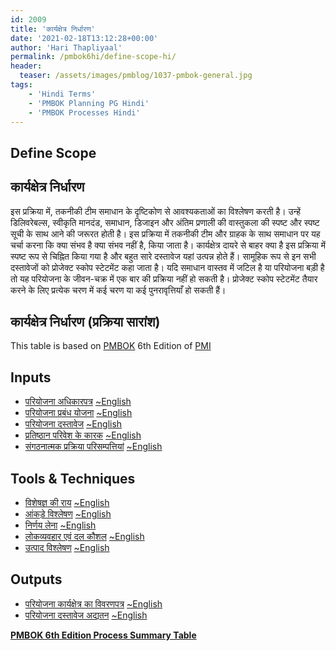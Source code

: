```yaml
---
id: 2009   
title: 'कार्यक्षेत्र निर्धारण'
date: '2021-02-18T13:12:28+00:00'
author: 'Hari Thapliyaal'
permalink: /pmbok6hi/define-scope-hi/
header:
  teaser: /assets/images/pmblog/1037-pmbok-general.jpg
tags:
    - 'Hindi Terms'
    - 'PMBOK Planning PG Hindi'
    - 'PMBOK Processes Hindi'
---
```


## Define Scope

## कार्यक्षेत्र निर्धारण

इस प्रक्रिया में, तकनीकी टीम समाधान के दृष्टिकोण से आवश्यकताओं का विश्लेषण करती है। उन्हें डिलिवरेबल्स, स्वीकृति मानदंड, समाधान, डिजाइन और अंतिम प्रणाली की वास्तुकला की स्पष्ट और स्पष्ट सूची के साथ आने की जरूरत होती है। इस प्रक्रिया में तकनीकी टीम और ग्राहक के साथ समाधान पर यह चर्चा करना कि क्या संभव है क्या संभव नहीं है, किया जाता है। कार्यक्षेत्र दायरे से बाहर क्या है इस प्रक्रिया में स्पष्ट रूप से चिह्नित किया गया है और बहुत सारे दस्तावेज यहां उत्पन्न होते हैं। सामूहिक रूप से इन सभी दस्तावेजों को प्रोजेक्ट स्कोप स्टेटमेंट कहा जाता है। यदि समाधान वास्तव में जटिल है या परियोजना बड़ी है तो यह परियोजना के जीवन-चक्र में एक बार की प्रक्रिया नहीं हो सकती है। प्रोजेक्ट स्कोप स्टेटमेंट तैयार करने के लिए प्रत्येक चरण में कई चरण या कई पुनरावृत्तियाँ हो सकती हैं।

## कार्यक्षेत्र निर्धारण (प्रक्रिया सारांश)

This table is based on [PMBOK](https://www.pmi.org/pmbok-guide-standards) 6th Edition of [PMI](https://www.pmi.org/)

## Inputs

- [परियोजना अधिकारपत्र](/pmbok6hi/project-charter-hi) [~English](/pmbok6/Project-Charter)
- [परियोजना प्रबंध योजना](/pmbok6hi/project-management-plan-hi) [~English](/pmbok6/Project-Management-Plan)
- [परियोजना दस्तावेज](/pmbok6hi/project-documents-hi) [~English](/pmbok6/Project-Documents)
- [प्रतिष्ठान परिवेश के कारक](/pmbok6hi/enterprise-environmental-factors-hi) [~English](/pmbok6/Enterprise-Environmental-Factors)
- [संगठनात्मक प्रक्रिया परिसम्पत्तियां](/pmbok6hi/organizational-process-assets-hi) [~English](/pmbok6/Organizational-Process-Assets)

## Tools &amp; Techniques

- [विशेषज्ञ की राय](/pmbok6hi/expert-judgement-hi) [~English](/pmbok6/Expert-Judgement)
- [आंकड़े विश्लेषण](/pmbok6hi/data-analysis-hi) [~English](/pmbok6/Data-Analysis)
- [निर्णय लेना](/pmbok6hi/decision-making-hi) [~English](/pmbok6/Decision-Making)
- [लोकव्यवहार एवं दल कौशल](/pmbok6hi/interpersonal-and-team-skills-hi) [~English](/pmbok6/Interpersonal-And-Team-Skills)
- [उत्पाद विश्लेषण](/pmbok6hi/product-analysis-hi) [~English](/pmbok6/Product-Analysis)

## Outputs

- [परियोजना कार्यक्षेत्र का विवरणपत्र](/pmbok6hi/project-scope-statement-hi) [~English](/pmbok6/Project-Scope-Statement)
- [परियोजना दस्तावेज अद्यतन](/pmbok6hi/project-documents-updates-hi) [~English](/pmbok6/Project-Documents-Updates)

**[PMBOK 6th Edition Process Summary Table](process-groups-and-processes-in-pmbok6/)**
